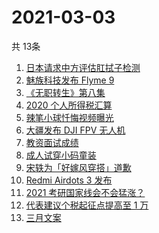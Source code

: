 # 2021-03-03
  共 13条

  <!-- BEGIN -->
  <!-- 最后更新时间:Wed Mar 03 2021 04:10:07 GMT+0000 (Coordinated Universal Time) -->
  1. [日本请求中方评估肛拭子检测](https://www.zhihu.com/search?q=肛拭子)
1. [魅族科技发布 Flyme 9](https://www.zhihu.com/search?q=flyme9)
1. [《无职转生》第八集](https://www.zhihu.com/search?q=无职转生)
1. [2020 个人所得税汇算](https://www.zhihu.com/search?q=个人所得税)
1. [辣笔小球忏悔视频曝光](https://www.zhihu.com/search?q=辣笔小球)
1. [大疆发布 DJI FPV 无人机](https://www.zhihu.com/search?q=fpv)
1. [教资面试成绩](https://www.zhihu.com/search?q=教资面试成绩)
1. [成人试穿小码童装](https://www.zhihu.com/search?q=优衣库童装)
1. [宋轶为「好嫁风穿搭」道歉](https://www.zhihu.com/search?q=宋轶道歉)
1. [Redmi Airdots 3 发布](https://www.zhihu.com/search?q=airdots3)
1. [2021 考研国家线会不会猛涨？](https://www.zhihu.com/search?q=考研国家线)
1. [代表建议个税起征点提高至 1 万](https://www.zhihu.com/search?q=个税起征点)
1. [三月文案](https://www.zhihu.com/search?q=三月文案)
  <!-- END -->
  